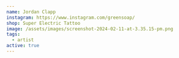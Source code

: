 ```yaml
---
name: Jordan Clapp
instagram: https://www.instagram.com/greensoap/
shop: Super Electric Tattoo
image: /assets/images/screenshot-2024-02-11-at-3.35.15-pm.png
tags:
  - artist
active: true
---
```

